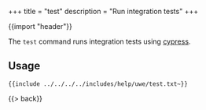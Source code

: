 +++
title = "test"
description = "Run integration tests"
+++

{{import "header"}}

The `test` command runs integration tests using [cypress][].

## Usage

```text
{{include ../../../../includes/help/uwe/test.txt~}}
```

{{> back}}

[cypress]: https://www.cypress.io/
